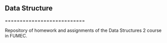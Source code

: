 ## Data Structure
===========================

Repository of homework and assignments of the Data Structures 2 course in FUMEC.

